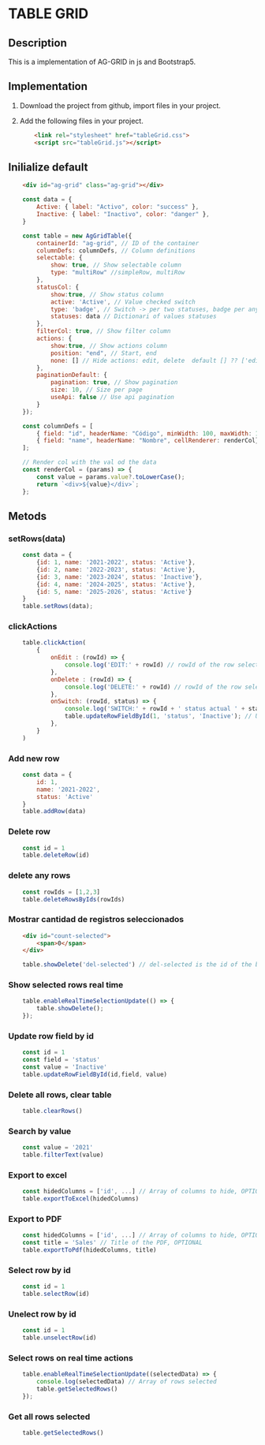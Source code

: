# TABLE GRID
## Description
This is a implementation of AG-GRID in js and Bootstrap5.

## Implementation
1. Download the project from github, import files in your project.
2. Add the following files in your project.

    ```html
        <link rel="stylesheet" href="tableGrid.css">
        <script src="tableGrid.js"></script>
    ```

## Inilialize default
```html
    <div id="ag-grid" class="ag-grid"></div>
```
```js
    const data = {
        Active: { label: "Activo", color: "success" },
        Inactive: { label: "Inactivo", color: "danger" },
    }

    const table = new AgGridTable({
        containerId: "ag-grid", // ID of the container
        columnDefs: columnDefs, // Column definitions
        selectable: {
            show: true, // Show selectable column
            type: "multiRow" //simpleRow, multiRow
        },
        statusCol: {
            show:true, // Show status column
            active: 'Active', // Value checked switch
            type: 'badge', // Switch -> per two statuses, badge per any statuses
            statuses: data // Dictionari of values statuses
        },
        filterCol: true, // Show filter column
        actions: {
            show:true, // Show actions column
            position: "end", // Start, end
            none: [] // Hide actions: edit, delete  default [] ?? ['edit', 'delete']
        }, 
        paginationDefault: {
            pagination: true, // Show pagination
            size: 10, // Size per page
            useApi: false // Use api pagination
        } 
    });
```	

```js
    const columnDefs = [
        { field: "id", headerName: "Código", minWidth: 100, maxWidth: 100 },
        { field: "name", headerName: "Nombre", cellRenderer: renderCol},
    ];

    // Render col with the val od the data
    const renderCol = (params) => {
        const value = params.value?.toLowerCase();
        return `<div>${value}</div>`;
    };
```

## Metods

### setRows(data)

```js
    const data = {
        {id: 1, name: '2021-2022', status: 'Active'},
        {id: 2, name: '2022-2023', status: 'Active'},
        {id: 3, name: '2023-2024', status: 'Inactive'},
        {id: 4, name: '2024-2025', status: 'Active'},
        {id: 5, name: '2025-2026', status: 'Active'}
    }
    table.setRows(data);
```

### clickActions

```js
    table.clickAction(
        {
            onEdit : (rowId) => {
                console.log('EDIT:' + rowId) // rowId of the row selected
            }, 
            onDelete : (rowId) => {
                console.log('DELETE:' + rowId) // rowId of the row selected
            },
            onSwitch: (rowId, status) => {
                console.log('SWITCH:' + rowId + ' status actual ' + status) // rowId of the row selected and status of the row selected
                table.updateRowFieldById(1, 'status', 'Inactive'); // Update row field status by id
            },
        }
    )
```



###  Add new row

```js
    const data = {
        id: 1,
        name: '2021-2022',
        status: 'Active'
    }
    table.addRow(data)
```

### Delete row

```js
    const id = 1
    table.deleteRow(id)
```

### delete any rows

```js
    const rowIds = [1,2,3]
    table.deleteRowsByIds(rowIds)
```

### Mostrar cantidad de registros seleccionados

```html
    <div id="count-selected">
        <span>0</span>
    </div>
```	
```js
    table.showDelete('del-selected') // del-selected is the id of the button
```

### Show selected rows real time

```js
    table.enableRealTimeSelectionUpdate(() => {
        table.showDelete();
    });
```

### Update row field by id

```js
    const id = 1
    const field = 'status'
    const value = 'Inactive'
    table.updateRowFieldById(id,field, value)
```

### Delete all rows, clear table

```js
    table.clearRows()
```
### Search by value

```js
    const value = '2021'
    table.filterText(value)
```

### Export to excel

```js
    const hidedColumns = ['id', ...] // Array of columns to hide, OPTIONAL
    table.exportToExcel(hidedColumns)
```
### Export to PDF 
```js
    const hidedColumns = ['id', ...] // Array of columns to hide, OPTIONAL
    const title = 'Sales' // Title of the PDF, OPTIONAL
    table.exportToPdf(hidedColumns, title)
```

### Select row by id

```js
    const id = 1
    table.selectRow(id)
```	

### Unelect row by id

```js
    const id = 1
    table.unselectRow(id)
```	

### Select rows on real time actions

```js
    table.enableRealTimeSelectionUpdate((selectedData) => {
        console.log(selectedData) // Array of rows selected
        table.getSelectedRows()
    });
```

### Get all rows selected

```js
    table.getSelectedRows()
```










